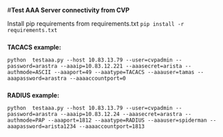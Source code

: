 #**Test AAA Server connectivity from CVP**

Install pip requirements from requirements.txt
```pip install -r requirements.txt```


###
**TACACS example:**

```python  testaaa.py --host 10.83.13.79 --user=cvpadmin --password=arastra --aaaip=10.83.12.221 --aaasecret=arista --authmode=ASCII --aaaport=49 --aaatype=TACACS --aaauser=tamas --aaapassword=arastra --aaaaccountport=0```


###
**RADIUS example:**

```python  testaaa.py --host 10.83.13.79 --user=cvpadmin --password=arastra --aaaip=10.83.12.24 --aaasecret=arastra --authmode=PAP --aaaport=1812 --aaatype=RADIUS --aaauser=spiderman --aaapassword=arista1234 --aaaaccountport=1813```
